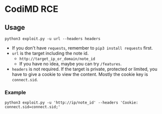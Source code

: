 # CodiMD RCE

## Usage

```bash=
python3 exploit.py -u url --headers headers
```

* If you don't have `requests`, remember to `pip3 install requests` first.
* `url` is the target including the note id.
    * `http://target_ip_or_domain/note_id`
    * If you have no idea, maybe you can try `/features`.
* `headers` is not required. If the target is private, protected or limited, you have to give a cookie to view the content. Mostly the cookie key is `connect.sid`.

### Example 

```bash=
python3 exploit.py -u 'http://ip/note_id' --headers 'Cookie: connect.sid=connect.sid;'
```